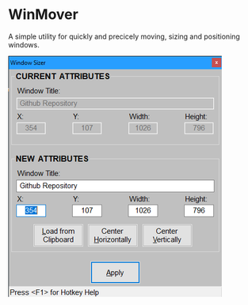 WinMover
========

A simple utility for quickly and precicely moving, sizing and positioning windows.

![WinMover GUI](res/ScreenCap1.png)

